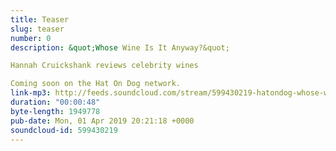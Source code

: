 ```yaml
---
title: Teaser
slug: teaser
number: 0
description: &quot;Whose Wine Is It Anyway?&quot; 

Hannah Cruickshank reviews celebrity wines

Coming soon on the Hat On Dog network.
link-mp3: http://feeds.soundcloud.com/stream/599430219-hatondog-whose-wine-is-it-anyway-ep0-teaser.mp3
duration: "00:00:48"
byte-length: 1949778
pub-date: Mon, 01 Apr 2019 20:21:18 +0000
soundcloud-id: 599430219
---
```

